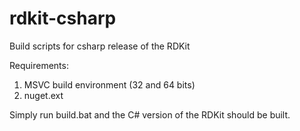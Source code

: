 # rdkit-csharp
Build scripts for csharp release of the RDKit

Requirements:

  1. MSVC build environment (32 and 64 bits)
  2. nuget.ext

Simply run build.bat and the C# version of the RDKit should be built.
